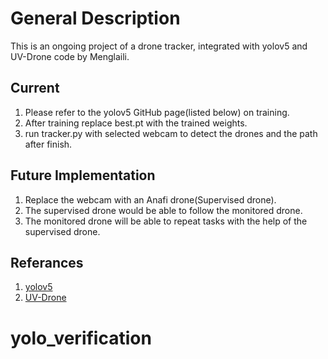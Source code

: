 # General Description

This is an ongoing project of a drone tracker, integrated with yolov5 and UV-Drone code by Menglaili.
 

## Current

1. Please refer to the yolov5 GitHub page(listed below) on training.
2. After training replace best.pt with the trained weights.
3. run tracker.py with selected webcam to detect the drones and the path after finish.

## Future Implementation
1. Replace the webcam with an Anafi drone(Supervised drone). 
2. The supervised drone would be able to follow the monitored drone. 
3. The monitored drone will be able to repeat tasks with the help of the supervised drone.


## Referances
1. [yolov5](https://choosealicense.com/licenses/mit/)
2. [UV-Drone](https://github.com/menglaili/UV-Drone)
# yolo_verification
